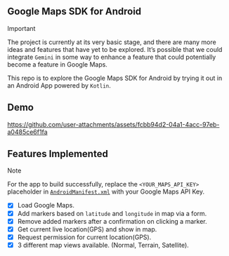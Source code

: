 ## Google Maps SDK for Android

> [!Important]
> The project is currently at its very basic stage, and there are many more ideas and features that have yet to be explored. It’s possible that we could integrate `Gemini` in some way to enhance a feature that could potentially become a feature in Google Maps.

This repo is to explore the Google Maps SDK for Android by trying it out in an Android App powered by `Kotlin`.

## Demo

https://github.com/user-attachments/assets/fcbb94d2-04a1-4acc-97eb-a0485ce6f1fa

## Features Implemented

> [!Note]
> For the app to build successfully, replace the `<YOUR_MAPS_API_KEY>` placeholder in [`AndroidManifest.xml`](https://github.com/Ashrockzzz2003/google_maps_kotlin_android/blob/main/app/src/main/AndroidManifest.xml) with your Google Maps API Key.

- [x] Load Google Maps.
- [x] Add markers based on `latitude` and `longitude` in map via a form.
- [x] Remove added markers after a confirmation on clicking a marker. 
- [x] Get current live location(GPS) and show in map.
- [x] Request permission for current location(GPS).
- [x] 3 different map views available. (Normal, Terrain, Satellite).

